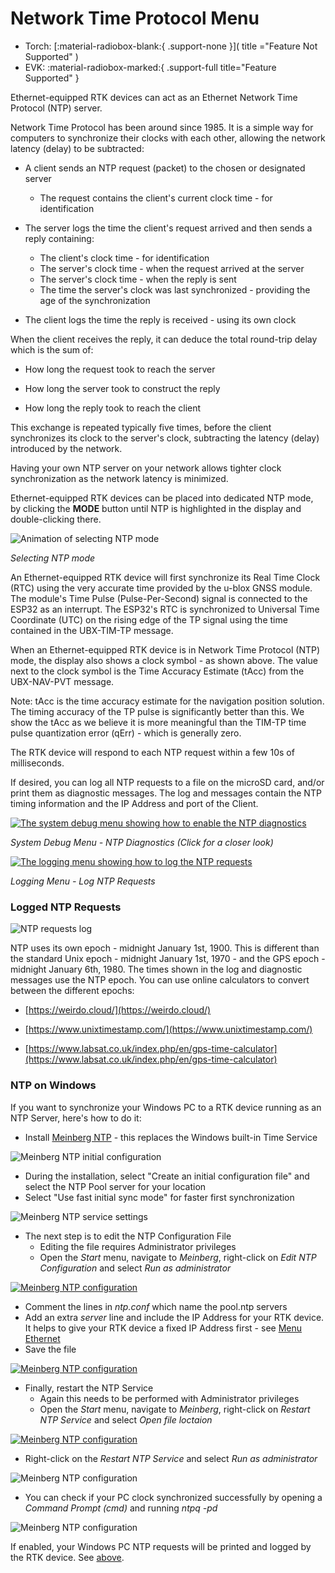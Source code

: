 # Network Time Protocol Menu

<!--
Compatibility Icons
====================================================================================

:material-radiobox-marked:{ .support-full title="Feature Supported" }
:material-radiobox-indeterminate-variant:{ .support-partial title="Feature Partially Supported" }
:material-radiobox-blank:{ .support-none title="Feature Not Supported" }
-->

<div class="grid cards fill" markdown>

- Torch: [:material-radiobox-blank:{ .support-none }]( title ="Feature Not Supported" )
- EVK: :material-radiobox-marked:{ .support-full title="Feature Supported" }

</div>

Ethernet-equipped RTK devices can act as an Ethernet Network Time Protocol (NTP) server.

Network Time Protocol has been around since 1985. It is a simple way for computers to synchronize their clocks with each other, allowing the network latency (delay) to be subtracted:

* A client sends an NTP request (packet) to the chosen or designated server
    * The request contains the client's current clock time - for identification

* The server logs the time the client's request arrived and then sends a reply containing:
    * The client's clock time - for identification
    * The server's clock time - when the request arrived at the server
    * The server's clock time - when the reply is sent
    * The time the server's clock was last synchronized - providing the age of the synchronization

* The client logs the time the reply is received - using its own clock

When the client receives the reply, it can deduce the total round-trip delay which is the sum of:

* How long the request took to reach the server

* How long the server took to construct the reply

* How long the reply took to reach the client

This exchange is repeated typically five times, before the client synchronizes its clock to the server's clock, subtracting the latency (delay) introduced by the network.

Having your own NTP server on your network allows tighter clock synchronization as the network latency is minimized.

Ethernet-equipped RTK devices can be placed into dedicated NTP mode, by clicking the **MODE** button until NTP is highlighted in the display and double-clicking there.

![Animation of selecting NTP mode](<img/Displays/SparkFun RTK - NTP Select.gif>)

*Selecting NTP mode*

An Ethernet-equipped RTK device will first synchronize its Real Time Clock (RTC) using the very accurate time provided by the u-blox GNSS module. The module's Time Pulse (Pulse-Per-Second) signal is connected to the ESP32 as an interrupt. The ESP32's RTC is synchronized to Universal Time Coordinate (UTC) on the rising edge of the TP signal using the time contained in the UBX-TIM-TP message.

When an Ethernet-equipped RTK device is in Network Time Protocol (NTP) mode, the display also shows a clock symbol - as shown above. The value next to the clock symbol is the Time Accuracy Estimate (tAcc) from the UBX-NAV-PVT message.

Note: tAcc is the time accuracy estimate for the navigation position solution. The timing accuracy of the TP pulse is significantly better than this. We show the tAcc as we believe it is more meaningful than the TIM-TP time pulse quantization error (qErr) - which is generally zero.

The RTK device will respond to each NTP request within a few 10s of milliseconds.

If desired, you can log all NTP requests to a file on the microSD card, and/or print them as diagnostic messages. The log and messages contain the NTP timing information and the IP Address and port of the Client.

[![The system debug menu showing how to enable the NTP diagnostics](img/NTP/NTP_Diagnostics.png)](img/NTP/NTP_Diagnostics.png)

*System Debug Menu - NTP Diagnostics (Click for a closer look)*

[![The logging menu showing how to log the NTP requests](img/NTP/NTP_Logging.png)](img/NTP/NTP_Logging.png)

*Logging Menu - Log NTP Requests*

### Logged NTP Requests

![NTP requests log](img/NTP/NTP_Log.png)

NTP uses its own epoch - midnight January 1st, 1900. This is different than the standard Unix epoch - midnight January 1st, 1970 - and the GPS epoch - midnight January 6th, 1980. The times shown in the log and diagnostic messages use the NTP epoch. You can use online calculators to convert between the different epochs:

* [https://weirdo.cloud/](https://weirdo.cloud/)

* [https://www.unixtimestamp.com/](https://www.unixtimestamp.com/)

* [https://www.labsat.co.uk/index.php/en/gps-time-calculator](https://www.labsat.co.uk/index.php/en/gps-time-calculator)

### NTP on Windows

If you want to synchronize your Windows PC to a RTK device running as an NTP Server, here's how to do it:

* Install [Meinberg NTP](https://www.meinbergglobal.com/english/sw/ntp.htm) - this replaces the Windows built-in Time Service

![Meinberg NTP initial configuration](img/NTP/NTP_Install_1.png)

* During the installation, select "Create an initial configuration file" and select the NTP Pool server for your location
* Select "Use fast initial sync mode" for faster first synchronization

![Meinberg NTP service settings](img/NTP/NTP_Install_2.png)

* The next step is to edit the NTP Configuration File
    * Editing the file requires Administrator privileges
    * Open the *Start* menu, navigate to *Meinberg*, right-click on *Edit NTP Configuration* and select *Run as administrator*

[![Meinberg NTP configuration](img/NTP/NTP_Config_1_small.png)](img/NTP/NTP_Config_1.png)

* Comment the lines in *ntp.conf* which name the pool.ntp servers
* Add an extra *server* line and include the IP Address for your RTK device. It helps to give your RTK device a fixed IP Address first - see [Menu Ethernet](menu_ethernet.md)
* Save the file

[![Meinberg NTP configuration](img/NTP/NTP_Config_2_small.png)](img/NTP/NTP_Config_2.png)

* Finally, restart the NTP Service
    * Again this needs to be performed with Administrator privileges
    * Open the *Start* menu, navigate to *Meinberg*, right-click on *Restart NTP Service* and select *Open file loctaion*

[![Meinberg NTP configuration](img/NTP/NTP_Config_3_small.png)](img/NTP/NTP_Config_3.png)

* Right-click on the *Restart NTP Service* and select *Run as administrator*

![Meinberg NTP configuration](img/NTP/NTP_Config_4.png)

* You can check if your PC clock synchronized successfully by opening a *Command Prompt (cmd)* and running *ntpq -pd*

![Meinberg NTP configuration](img/NTP/NTP_Config_5.png)

If enabled, your Windows PC NTP requests will be printed and logged by the RTK device. See [above](#logged-ntp-requests).

